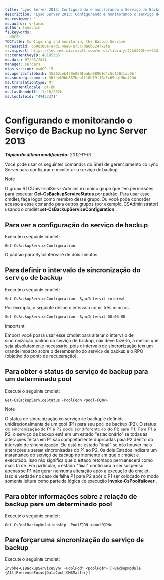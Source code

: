 ```yaml
---
title: 'Lync Server 2013: Configurando e monitorando o Serviço de Backup'
description: 'Lync Server 2013: Configurando e monitorando o serviço de backup.'
ms.reviewer: ''
ms.author: v-lanac
author: lanachin
f1.keywords:
- NOCSH
TOCTitle: Configuring and monitoring the Backup Service
ms:assetid: c608280e-a7d1-4ae0-a75c-da6b524752fa
ms:mtpsurl: https://technet.microsoft.com/en-us/library/JJ205252(v=OCS.15)
ms:contentKeyID: 48185365
ms.date: 07/23/2014
manager: serdars
mtps_version: v=OCS.15
ms.openlocfilehash: 35302aeb430e8591babd88969d4c5c158c1ac0bf
ms.sourcegitcommit: 36fee89bb887bea4f18b19f17a8c69daf5bc423d
ms.translationtype: MT
ms.contentlocale: pt-BR
ms.lasthandoff: 11/26/2020
ms.locfileid: "49433371"
---
```

# <a name="configuring-and-monitoring-the-backup-service-in-lync-server-2013"></a>Configurando e monitorando o Serviço de Backup no Lync Server 2013

<div data-xmlns="http://www.w3.org/1999/xhtml">

<div class="topic" data-xmlns="http://www.w3.org/1999/xhtml" data-msxsl="urn:schemas-microsoft-com:xslt" data-cs="https://msdn.microsoft.com/">

<div data-asp="https://msdn2.microsoft.com/asp">



</div>

<div id="mainSection">

<div id="mainBody">

<span> </span>

_**Tópico da última modificação:** 2012-11-01_

Você pode usar os seguintes comandos do Shell de gerenciamento do Lync Server para configurar e monitorar o serviço de backup.

<div>


> [!NOTE]  
> O grupo RTCUniversalServerAdmins é o único grupo que tem permissões para executar <STRONG>Get-CsBackupServiceStatus</STRONG> por padrão. Para usar esse cmdlet, faça logon como membro desse grupo. Ou você pode conceder acesso a esse comando para outros grupos (por exemplo, CSAdministrator) usando o cmdlet <STRONG>set-CsBackupServiceConfiguration</STRONG> .



</div>

<div>

## <a name="to-see-the-backup-service-configuration"></a>Para ver a configuração do serviço de backup

Execute o seguinte cmdlet:

    Get-CsBackupServiceConfiguration

O padrão para SyncInterval é de dois minutos.

</div>

<div>

## <a name="to-set-the-backup-service-sync-interval"></a>Para definir o intervalo de sincronização do serviço de backup

Execute o seguinte cmdlet:

    Set-CsBackupServiceConfiguration -SyncInterval interval

Por exemplo, o seguinte define o intervalo como três minutos.

    Set-CsBackupServiceConfiguration -SyncInterval 00:03:00

<div>


> [!IMPORTANT]  
> Embora você possa usar esse cmdlet para alterar o intervalo de sincronização padrão do serviço de backup, não deve fazê-lo, a menos que seja absolutamente necessário, pois o intervalo de sincronização tem um grande impacto sobre o desempenho do serviço de backup e o RPO (objetivo do ponto de recuperação).



</div>

</div>

<div>

## <a name="to-get-the-backup-service-status-for-a-particular-pool"></a>Para obter o status do serviço de backup para um determinado pool

Execute o seguinte cmdlet:

    Get-CsBackupServiceStatus -PoolFqdn <pool-FQDN>

<div>


> [!NOTE]  
> O status de sincronização do serviço de backup é definido unidirecionalmente de um pool (P1) para seu pool de backup (P2). O status de sincronização de P1 a P2 pode ser diferente do do P2 para P1. Para P1 a P2, o serviço de backup está em um estado "estacionário" se todas as alterações feitas em P1 são completamente duplicadas para P2 dentro do intervalo de sincronização. Ele está no estado "final" se não houver mais alterações a serem sincronizadas do P1 ao P2. Os dois Estados indicam um instantâneo do serviço de backup no momento em que o cmdlet é executado. Isso não significa que o estado retornado permanecerá como mais tarde. Em particular, o estado "final" continuará a ser suspenso apenas se P1 não gerar nenhuma alteração após a execução do cmdlet. Isso é verdade no caso de falha P1 para P2 após o P1 ser colocado no modo somente leitura como parte da lógica de execução <STRONG>Invoke-CsPoolfailover</STRONG> .



</div>

</div>

<div>

## <a name="to-get-information-about-the-backup-relationship-for-a-particular-pool"></a>Para obter informações sobre a relação de backup para um determinado pool

Execute o seguinte cmdlet:

    Get-CsPoolBackupRelationship -PoolFQDN <poolFQDN>

</div>

<div>

## <a name="to-force-a-backup-service-sync"></a>Para forçar uma sincronização do serviço de backup

Execute o seguinte cmdlet:

    Invoke-CsBackupServiceSync -PoolFqdn <poolFqdn> [-BackupModule  {All|PresenceFocus|DataConf|CMSMaster}]

</div>

</div>

<span> </span>

</div>

</div>

</div>

